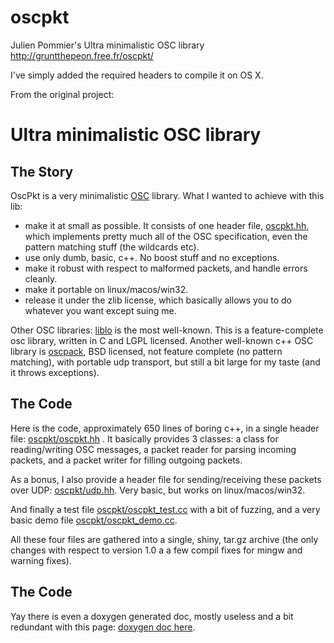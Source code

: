 # oscpkt
Julien Pommier's Ultra minimalistic OSC library http://gruntthepeon.free.fr/oscpkt/

I've simply added the required headers to compile it on OS X.

From the original project:
# Ultra minimalistic OSC library
## The Story
OscPkt is a very minimalistic [OSC](http://opensoundcontrol.org/introduction-osc) library. What I wanted to achieve with this lib:
* make it at small as possible. It consists of one header file, [oscpkt.hh](oscpkt.hh), which implements pretty much all of the OSC specification, 
even the pattern matching stuff (the wildcards etc).
* use only dumb, basic, c++. No boost stuff and no exceptions.
* make it robust with respect to malformed packets, and handle errors cleanly.
* make it portable on linux/macos/win32.
* release it under the zlib license, which basically allows you to do whatever you want except suing me.

Other OSC libraries: [liblo](http://liblo.sourceforge.net/) is the most well-known. This is a feature-complete osc library, 
written in C and LGPL licensed. 
Another well-known c++ OSC library is [oscpack](http://www.audiomulch.com/~rossb/code/oscpack/), BSD licensed, 
not feature complete (no pattern matching), with portable udp transport, but still a bit large for my taste (and it throws exceptions).

## The Code

Here is the code, approximately 650 lines of boring c++, in a single header file: [oscpkt/oscpkt.hh](oscpkt.hh) . 
It basically provides 3 classes: a class for reading/writing OSC messages, a packet reader for parsing 
incoming packets, and a packet writer for filling outgoing packets.

As a bonus, I also provide a header file for sending/receiving these packets over UDP: 
[oscpkt/udp.hh](upd.hh). Very basic, but works on linux/macos/win32.

And finally a test file [oscpkt/oscpkt_test.cc](oscpkt_test.cc) with a bit of fuzzing, and a very basic demo file
[oscpkt/oscpkt_demo.cc](oscpkt_demo.cc).

All these four files are gathered into a single, shiny, tar.gz archive (the only changes with respect to version 1.0 a 
a few compil fixes for mingw and warning fixes).

## The Code

Yay there is even a doxygen generated doc, mostly useless and a bit redundant with this page:
[doxygen doc here](http://gruntthepeon.free.fr/oscpkt/html).


